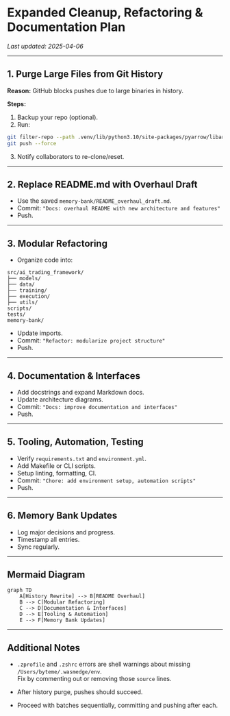 # Expanded Cleanup, Refactoring & Documentation Plan

_Last updated: 2025-04-06_

---

## 1. Purge Large Files from Git History

**Reason:** GitHub blocks pushes due to large binaries in history.

**Steps:**

1. Backup your repo (optional).
2. Run:

```bash
git filter-repo --path .venv/lib/python3.10/site-packages/pyarrow/libarrow.1900.dylib --path .venv/lib/python3.10/site-packages/torch/lib/libtorch_cpu.dylib --invert-paths
git push --force
```

3. Notify collaborators to re-clone/reset.

---

## 2. Replace README.md with Overhaul Draft

- Use the saved `memory-bank/README_overhaul_draft.md`.
- Commit: `"Docs: overhaul README with new architecture and features"`
- Push.

---

## 3. Modular Refactoring

- Organize code into:

```
src/ai_trading_framework/
├── models/
├── data/
├── training/
├── execution/
├── utils/
scripts/
tests/
memory-bank/
```

- Update imports.
- Commit: `"Refactor: modularize project structure"`
- Push.

---

## 4. Documentation & Interfaces

- Add docstrings and expand Markdown docs.
- Update architecture diagrams.
- Commit: `"Docs: improve documentation and interfaces"`
- Push.

---

## 5. Tooling, Automation, Testing

- Verify `requirements.txt` and `environment.yml`.
- Add Makefile or CLI scripts.
- Setup linting, formatting, CI.
- Commit: `"Chore: add environment setup, automation scripts"`
- Push.

---

## 6. Memory Bank Updates

- Log major decisions and progress.
- Timestamp all entries.
- Sync regularly.

---

## Mermaid Diagram

```mermaid
graph TD
    A[History Rewrite] --> B[README Overhaul]
    B --> C[Modular Refactoring]
    C --> D[Documentation & Interfaces]
    D --> E[Tooling & Automation]
    E --> F[Memory Bank Updates]
```

---

## Additional Notes

- `.zprofile` and `.zshrc` errors are shell warnings about missing `/Users/byteme/.wasmedge/env`.  
  Fix by commenting out or removing those `source` lines.

- After history purge, pushes should succeed.

- Proceed with batches sequentially, committing and pushing after each.